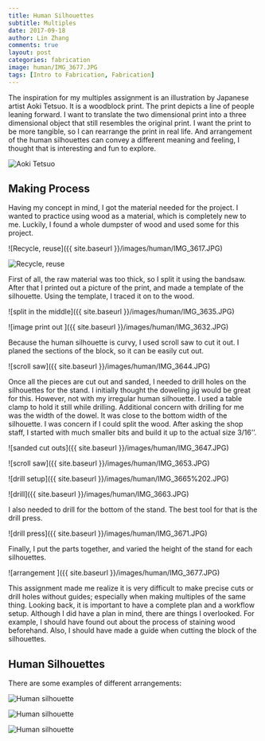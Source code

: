 ```yaml
---
title: Human Silhouettes
subtitle: Multiples
date: 2017-09-18
author: Lin Zhang
comments: true
layout: post
categories: fabrication
image: human/IMG_3677.JPG
tags: [Intro to Fabrication, Fabrication]
---
```


The inspiration for my multiples assignment is an illustration by Japanese artist Aoki Tetsuo. It is a woodblock print. The print depicts a line of people leaning forward. I want to translate the two dimensional print into a three dimensional object that still resembles the original print. I want the print to be more tangible, so I can rearrange the print in real life. And arrangement of the human silhouettes can convey a different meaning and feeling, I thought that is interesting and fun to explore.

![ Aoki Tetsuo](http://4.bp.blogspot.com/-b0IEYDU1S_U/TWBtvegSsaI/AAAAAAAAFF8/W2DOBM3yZU8/s1600/iiiinspired+_+Jennifer+Warburton+flickr+_+AOKI+Tetsuo+2005+People+IMG_4587.jpg)

## Making Process

Having my concept in mind, I got the material needed for the project. I wanted to practice using wood as a material, which is completely new to me. Luckily, I found a whole dumpster of wood and used some for this project.

![Recycle, reuse]({{ site.baseurl }}/images/human/IMG_3617.JPG)

![Recycle, reuse](https://media.giphy.com/media/3o7TKwxYkeW0ZvTqsU/giphy.gif)

First of all, the raw material was too thick, so I split it using the bandsaw. After that I printed out a picture of the print, and made a template of the silhouette. Using the template, I traced it on to the wood.

![split in the middle]({{ site.baseurl }}/images/human/IMG_3635.JPG)

![image print out ]({{ site.baseurl }}/images/human/IMG_3632.JPG)

Because the human silhouette is curvy, I used scroll saw to cut it out. I planed the sections of the block, so it can be easily cut out.

![scroll saw]({{ site.baseurl }}/images/human/IMG_3644.JPG)

Once all the pieces are cut out and sanded, I needed to drill holes on the silhouettes for the stand. I initially thought the doweling jig would be great for this. However, not with my irregular human silhouette. I used a table clamp to hold it still while drilling. Additional concern with drilling for me was the width of the dowel. It was close to the bottom width of the silhouette. I was concern if I could split the wood. After asking the shop staff, I started with much smaller bits and build it up to the actual size 3/16’’.

![sanded cut outs]({{ site.baseurl }}/images/human/IMG_3647.JPG)

![scroll saw]({{ site.baseurl }}/images/human/IMG_3653.JPG)

![drill setup]({{ site.baseurl }}/images/human/IMG_3665%202.JPG)

![drill]({{ site.baseurl }}/images/human/IMG_3663.JPG)

I also needed to drill for the bottom of the stand. The best tool for that is the drill press.

![drill press]({{ site.baseurl }}/images/human/IMG_3671.JPG)

Finally, I put the parts together, and varied the height of the stand for each silhouettes.

![arrangement ]({{ site.baseurl }}/images/human/IMG_3677.JPG)

This assignment made me realize it is very difficult to make precise cuts or drill holes without guides; especially when making multiples of the same thing. Looking back, it is important to have a complete plan and a workflow setup. Although I did have a plan in mind, there are things I overlooked. For example, I should have found out about the process of staining wood beforehand. Also, I should have made a guide when cutting the block of the silhouettes.

## Human Silhouettes

There are some examples of different arrangements:

![Human silhouette](https://j.gifs.com/0gvLQG.gif)

![Human silhouette](https://j.gifs.com/Q1Z79M.gif)

![Human silhouette](https://j.gifs.com/76NXQ8.gif)
